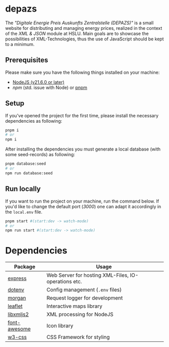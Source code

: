 # depazs

The _"Digitale Energie Preis Auskunfts Zentralstelle (DEPAZS)"_ is a small website for distributing and managing energy prices, realized in the context of the _XML & JSON_ module at HSLU. Main goals are to showcase the possibilities of XML-Technologies, thus the use of JavaScript should be kept to a minimum.

## Prerequisites

Please make sure you have the following things installed on your machine:

-   [NodeJS (v21.6.0 or later)](https://nodejs.org/en)
-   _npm_ (std. issue with Node) or [pnpm](https://pnpm.io/installation#using-npm)

## Setup

If you've opened the project for the first time, please install the necessary dependencies as following:

```bash
pnpm i
# or
npm i
```

After installing the dependencies you must generate a local database (with some seed-records) as following:

```bash
pnpm database:seed
# or
npm run database:seed
```

## Run locally

If you want to run the project on your machine, run the command below. If you'd like to change the default port (_3000_) one can adapt it accordingly in the `local.env` file.

```bash
pnpm start #(start:dev -> watch-mode)
# or
npm run start #(start:dev -> watch-mode)
```

# Dependencies

| Package                                                                 | Usage                                                |
| ----------------------------------------------------------------------- | ---------------------------------------------------- |
| [express](https://www.npmjs.com/package/express)                        | Web Server for hosting XML-Files, IO-operations etc. |
| [dotenv](https://www.npmjs.com/package/dotenv)                          | Config management (`.env` files)                     |
| [morgan](https://www.npmjs.com/package/morgan)                          | Request logger for development                       |
| [leaflet](https://www.npmjs.com/package/leaflet)                        | Interactive maps library                             |
| [libxmljs2](https://npmjs.com/package/libxmljs2)                        | XML processing for NodeJS                            |
| [font-awesome](https://npmjs.com/package/@fortawesome/fontawesome-free) | Icon library                                         |
| [w3-css](https://npmjs.com/package/w3-css)                              | CSS Framework for styling                            |
